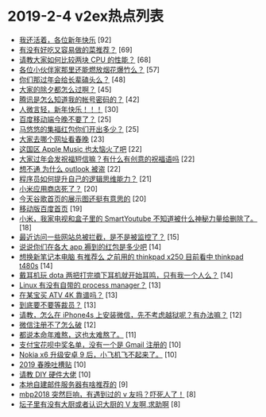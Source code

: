 # 2019-2-4 v2ex热点列表

+ [我还活着，各位新年快乐](https://www.v2ex.com/t/533006#reply92) [92]
+ [有没有好吃又容易做的菜推荐？](https://www.v2ex.com/t/532937#reply69) [69]
+ [请教大家如何比较两块 CPU 的性能？](https://www.v2ex.com/t/532956#reply68) [68]
+ [各位小伙伴家那里还能燃放烟花爆竹么？](https://www.v2ex.com/t/532935#reply57) [57]
+ [你们那过年会给长辈磕头么？](https://www.v2ex.com/t/532993#reply48) [48]
+ [大家的除夕都怎么过啊？](https://www.v2ex.com/t/532968#reply45) [45]
+ [腾讯是怎么知道我的帐号密码的？](https://www.v2ex.com/t/532934#reply42) [42]
+ [人微言轻，新年快乐！！！](https://www.v2ex.com/t/532997#reply30) [30]
+ [百度移动端今晚不要了？](https://www.v2ex.com/t/533010#reply25) [25]
+ [马悠悠的集福红包你们开出多少？](https://www.v2ex.com/t/533023#reply25) [25]
+ [大家去哪个网址看春晚](https://www.v2ex.com/t/532999#reply23) [23]
+ [这国区 Apple Music 也太恼火了吧](https://www.v2ex.com/t/532944#reply22) [22]
+ [大家过年会发祝福短信嘛？有什么有创意的祝福语吗](https://www.v2ex.com/t/532966#reply22) [22]
+ [想不通 为什么 outlook 被盗](https://www.v2ex.com/t/532982#reply22) [22]
+ [程序员如何提升自己的逻辑思维能力？](https://www.v2ex.com/t/532943#reply21) [21]
+ [小米应用商店死了？](https://www.v2ex.com/t/533009#reply20) [20]
+ [今天谷歌首页的展示图还挺有意思的](https://www.v2ex.com/t/532942#reply20) [20]
+ [移动版百度首页](https://www.v2ex.com/t/532998#reply19) [19]
+ [小米，我家电视和盒子里的 SmartYoutube 不知道被什么神秘力量给删除了。](https://www.v2ex.com/t/532960#reply18) [18]
+ [最近访问一些网站总被拦截，是不是被监控了？](https://www.v2ex.com/t/532973#reply15) [15]
+ [说说你们在各大 app 褥到的红包是多少吧](https://www.v2ex.com/t/533014#reply14) [14]
+ [想换新笔记本电脑 有推荐么 之前用的 thinkpad x250 目前看中 thinkpad t480s](https://www.v2ex.com/t/532933#reply14) [14]
+ [戴耳机玩 dota 两把打完摘下耳机就开始耳鸣，只有我一个人么？](https://www.v2ex.com/t/532974#reply14) [14]
+ [Linux 有没有自带的 process manager？](https://www.v2ex.com/t/532931#reply13) [13]
+ [在某宝买 ATV 4K 靠谱吗？](https://www.v2ex.com/t/532971#reply13) [13]
+ [到底要不要等裁员？](https://www.v2ex.com/t/532983#reply13) [13]
+ [请教，怎么在 iPhone4s 上安装微信，先不考虑越狱呢？有办法嘛？](https://www.v2ex.com/t/532951#reply12) [12]
+ [微信注册不了怎么破](https://www.v2ex.com/t/532964#reply12) [12]
+ [都说本命年难熬，这也太难熬了。](https://www.v2ex.com/t/533004#reply11) [11]
+ [支付宝花呗中奖名单，没有一个是 Gmail 注册的](https://www.v2ex.com/t/533015#reply10) [10]
+ [Nokia x6 升级安卓 9 后，小飞机飞不起来了。](https://www.v2ex.com/t/533019#reply10) [10]
+ [2019 春晚吐槽贴](https://www.v2ex.com/t/533022#reply10) [10]
+ [请教 DIY 硬件大佬](https://www.v2ex.com/t/532962#reply10) [10]
+ [本地自建邮件服务器有啥推荐的](https://www.v2ex.com/t/532991#reply9) [9]
+ [mbp2018 突然巨响，有遇到过的 v 友吗？吓死人了！](https://www.v2ex.com/t/533007#reply8) [8]
+ [坛子里有没有大厨或者认识大厨的 V 友啊,求助啊](https://www.v2ex.com/t/532948#reply8) [8]
